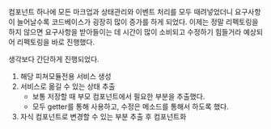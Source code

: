 컴포넌트 하나에 모든 마크업과 상태관리와 이벤트 처리를 모두 때려넣었더니 요구사항이 늘어날수록 코드베이스가 굉장히 많이 증가를 하게 되었다.
이제는 정말 리펙토링을 하지 않으면 요구사항을 받아들이는 데 시간이 많이 소비되고 수정하기 힘들거라 예상되어 리펙토링을 바로 진행했다.

생각보다 간단하게 진행되었다.
1. 해당 피쳐모듈전용 서비스 생성
2. 서비스로 옮길 수 있는 상태 추출
   - 보통 저장할 때 부모 컴포넌트에서 필요한 부분을 추출했다.
   - 모두 getter를 통해 사용하고, 수정은 메소드를 통해서 하도록 했다.
3. 자식 컴포넌트로 변경할 수 있는 부분 추출 후 컴포넌트화